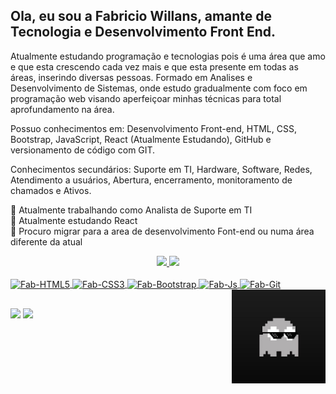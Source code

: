 ## Ola, eu sou a Fabricio Willans, amante de Tecnologia e Desenvolvimento Front End.

Atualmente estudando programação e tecnologias pois é uma área que amo e que esta crescendo cada vez mais e que esta presente em todas as áreas, inserindo diversas pessoas.
Formado em Analises e Desenvolvimento de Sistemas, onde estudo gradualmente com foco em programação web visando aperfeiçoar minhas técnicas para total aprofundamento na área.

Possuo conhecimentos em: Desenvolvimento Front-end, HTML, CSS, Bootstrap, JavaScript, React (Atualmente Estudando), GitHub e versionamento de código com GIT.

Conhecimentos secundários: Suporte em TI, Hardware, Software, Redes, Atendimento a usuários, Abertura, encerramento, monitoramento de chamados e Ativos.

🔭 Atualmente trabalhando como Analista de Suporte em TI <br>
🌱 Atualmente estudando React <br>
👯 Procuro migrar para a area de desenvolvimento Font-end ou numa área diferente da atual
<div align="center">
  <a href="https://github.com/Fabricio-Willans-97">
  <img height="160" src="https://github-readme-stats-one-omega-81.vercel.app/api?username=fabricio-willans-97&count_private=true&show_icons=true&theme=tokyonight"/>
  <img height="160" src="https://github-readme-stats-one-omega-81.vercel.app/api/top-langs/?username=fabricio-willans-97&layout=compact&langs_count=5&theme=tokyonight"/>
</div>
<div style="display: inline_block"><br>
  <img align="center" alt="Fab-HTML5" height="30" width="40" src="https://github.com/Fabricio-Willans-97/devicon/blob/master/icons/html5/html5-original.svg">
  <img align="center" alt="Fab-CSS3" height="30" width="40" src="https://github.com/Fabricio-Willans-97/devicon/blob/master/icons/css3/css3-original.svg">
  <img align="center" alt="Fab-Bootstrap" height="30" width="40" src="https://github.com/Fabricio-Willans-97/devicon/blob/master/icons/bootstrap/bootstrap-original.svg">
  <img align="center" alt="Fab-Js" height="30" width="40" src="https://github.com/Fabricio-Willans-97/devicon/blob/master/icons/javascript/javascript-original.svg">
  <img align="center" alt="Fab-Git" height="30" width="40" src="https://github.com/Fabricio-Willans-97/devicon/blob/master/icons/git/git-original.svg">
  <!--<img align="center" alt="Fab-React" height="30" width="40" src="https://github.com/Fabricio-Willans-97/devicons/devicon/master/icons/react/react-original.svg">
  <!--<img align="center" alt="Fab-Python" height="30" width="40" src="github.com/Fabricio-Willans-97/devicons/devicon/master/icons/python/python-original.svg">-->
  <img align="right" alt="Fab-pic" width="150" src="https://github.com/Fabricio-Willans-97/Fabricio-Willans-97/blob/main/pac_ghost_pic.jpg">
</div>
  
  ##
 
<div>
  <a href="mailto:fabriciowilliansalfa@gmail.com"><img src="https://img.shields.io/badge/-Gmail-%23333?style=for-the-badge&logo=gmail&logoColor=white" target="_blank"></a>
  <a href="https://www.linkedin.com/in/fabricio-willans-53b13a125" target="_blank"><img src="https://img.shields.io/badge/-LinkedIn-%230077B5?style=for-the-badge&logo=linkedin&logoColor=white" target="_blank"></a> 
 
  <!-- snake aqui -->
 
</div>
